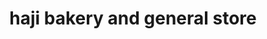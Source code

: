 ---
title: "haji bakery and general store"
url: /gilgit/haji-bakery-and-general-store/
shop: catalogue
---